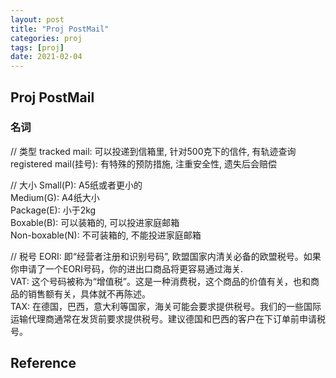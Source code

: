 ```yaml
---
layout: post
title: "Proj PostMail"
categories: proj
tags: [proj]
date: 2021-02-04
---
```


## Proj PostMail

### 名词

// 类型
tracked mail: 可以投递到信箱里, 针对500克下的信件, 有轨迹查询  
registered mail(挂号): 有特殊的预防措施, 注重安全性, 遗失后会赔偿  

// 大小
Small(P): A5纸或者更小的  
Medium(G): A4纸大小  
Package(E): 小于2kg  
Boxable(B): 可以装箱的, 可以投进家庭邮箱  
Non-boxable(N): 不可装箱的, 不能投进家庭邮箱  

// 税号
EORI: 即“经营者注册和识别号码”, 欧盟国家内清关必备的欧盟税号。如果你申请了一个EORI号码，你的进出口商品将更容易通过海关.  
VAT: 这个号码被称为“增值税”。这是一种消费税，这个商品的价值有关，也和商品的销售额有关，具体就不再陈述。  
TAX: 在德国，巴西，意大利等国家，海关可能会要求提供税号。我们的一些国际运输代理商通常在发货前要求提供税号。建议德国和巴西的客户在下订单前申请税号。


## Reference

